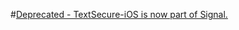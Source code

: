 #[Deprecated - TextSecure-iOS is now part of Signal.](https://github.com/WhisperSystems/Signal-iOS)
